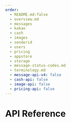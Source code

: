 ```yaml
---
order:
  - README.md:false
  - overview.md
  - messages
  - kakao  
  - cash
  - images
  - senderid
  - users
  - pricing
  - appstore
  - storage
  - message-status-codes.md
  - terminology.md
  - message-api-v4: false
  - cash-api: false
  - image-api: false
  - pricing-api: false
---
```


# API Reference
